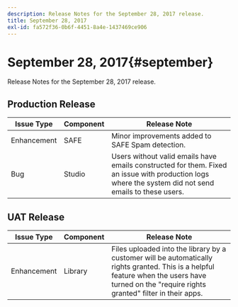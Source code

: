 ```yaml
---
description: Release Notes for the September 28, 2017 release.
title: September 28, 2017
exl-id: fa572f36-0b6f-4451-8a4e-1437469ce906
---
```

# September 28, 2017{#september}

Release Notes for the September 28, 2017 release.

## Production Release

|  **Issue Type** | **Component** | **Release Note** |
|---|---|---|
|  Enhancement | SAFE | Minor improvements added to SAFE Spam detection. |
|  Bug | Studio | Users without valid emails have emails constructed for them. Fixed an issue with production logs where the system did not send emails to these users. |

## UAT Release

|  **Issue Type** | **Component** | **Release Note** |
|---|---|---|
|  Enhancement | Library | Files uploaded into the library by a customer will be automatically rights granted. This is a helpful feature when the users have turned on the "require rights granted" filter in their apps.  |
